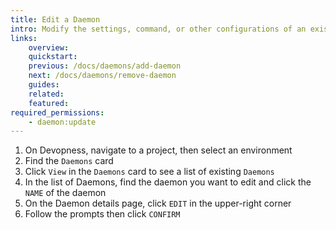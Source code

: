 ```yaml
---
title: Edit a Daemon
intro: Modify the settings, command, or other configurations of an existing Daemon.
links:
    overview:
    quickstart:
    previous: /docs/daemons/add-daemon
    next: /docs/daemons/remove-daemon
    guides:
    related:
    featured:
required_permissions:
    - daemon:update
---
```


1. On Devopness, navigate to a project, then select an environment
1. Find the `Daemons` card
1. Click `View` in the `Daemons` card to see a list of existing `Daemons`
1. In the list of Daemons, find the daemon you want to edit and click the `NAME` of the daemon
1. On the Daemon details page, click `EDIT` in the upper-right corner
1. Follow the prompts then click `CONFIRM`

